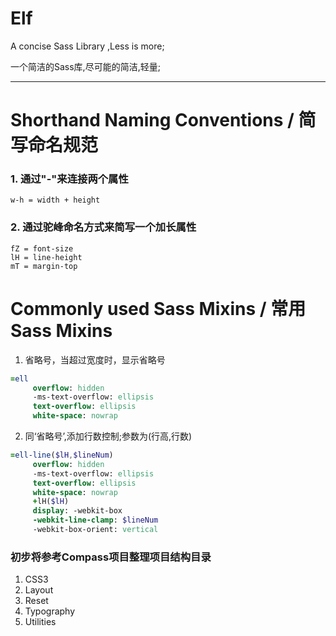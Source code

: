 # Elf
A concise Sass Library ,Less is more;

一个简洁的Sass库,尽可能的简洁,轻量;
***
# Shorthand Naming Conventions / 简写命名规范

### 1. 通过"-"来连接两个属性
`w-h = width + height`

### 2. 通过驼峰命名方式来简写一个加长属性
`fZ = font-size `  
`lH = line-height`  
`mT = margin-top`  

# Commonly used Sass Mixins / 常用Sass Mixins
1. 省略号，当超过宽度时，显示省略号
```sass
=ell
     overflow: hidden
     -ms-text-overflow: ellipsis
     text-overflow: ellipsis
     white-space: nowrap
```
2. 同‘省略号’,添加行数控制;参数为(行高,行数)
```sass
=ell-line($lH,$lineNum)
     overflow: hidden
     -ms-text-overflow: ellipsis
     text-overflow: ellipsis
     white-space: nowrap
     +lH($lH)
     display: -webkit-box
     -webkit-line-clamp: $lineNum
     -webkit-box-orient: vertical
```


### 初步将参考Compass项目整理项目结构目录

1. CSS3
2. Layout
3. Reset
4. Typography
5. Utilities
